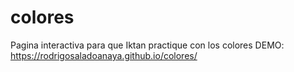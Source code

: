 # colores
Pagina interactiva para que Iktan practique con los colores
DEMO: https://rodrigosaladoanaya.github.io/colores/
